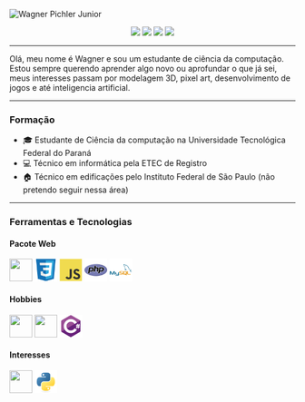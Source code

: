 ![Wagner Pichler Junior](https://user-images.githubusercontent.com/51832038/154328358-1e113059-a2a8-48c2-94b0-becf4db3498d.gif) <br>

<div align = "center">
  
[<img src="https://img.shields.io/badge/Gmail-D14836?style=for-the-badge&logo=gmail&logoColor=white" height="40">](mailto:waguinho.pichler@gmail.com "waguinho.pichler@gmail.com")
[<img src="https://img.shields.io/badge/Twitter-1DA1F2?style=for-the-badge&logo=twitter&logoColor=white" height="40">](https://twitter.com/ppichlerr "@ppichlerr")
[<img src="https://img.shields.io/badge/LinkedIn-0077B5?style=for-the-badge&logo=linkedin&logoColor=white" height="40">](https://www.linkedin.com/in/wagnerpic/ "wagnerpic")
[<img src="https://img.shields.io/badge/Itch.io-FA5C5C?style=for-the-badge&logo=itch.io&logoColor=white" height="40">](https://cacatua.itch.io "Cacatua")
  
</div>

<hr>

Olá, meu nome é Wagner e sou um estudante de ciência da computação. Estou sempre querendo aprender algo novo ou aprofundar o que já sei, meus interesses passam por modelagem 3D, pixel art, desenvolvimento de jogos e até inteligencia artificial. 

<hr>

### Formação
- 🎓 Estudante de Ciência da computação na Universidade Tecnológica Federal do Paraná
- 💻 Técnico em informática pela ETEC de Registro
- 🏠 Técnico em edificações pelo Instituto Federal de São Paulo (não pretendo seguir nessa área)

<hr>

### Ferramentas e Tecnologias

#### Pacote Web
[<img src="https://cdn.jsdelivr.net/gh/devicons/devicon/icons/html5/html5-original.svg" width="40" height="40">](https://www.w3schools.com/html/ "HTML5")
[<img src="https://raw.githubusercontent.com/devicons/devicon/master/icons/css3/css3-original.svg" width="40" height="40">](https://www.w3schools.com/css/ "CSS3")
[<img src="https://raw.githubusercontent.com/devicons/devicon/master/icons/javascript/javascript-original.svg" width="40" height="40">](https://developer.mozilla.org/en-US/docs/Web/JavaScript "JavaScript")
[<img src="https://raw.githubusercontent.com/devicons/devicon/master/icons/php/php-original.svg" width="40" height="40">](https://www.php.net "PHP")
[<img src="https://raw.githubusercontent.com/devicons/devicon/master/icons/mysql/mysql-original-wordmark.svg" width="40" height="40">](https://www.mysql.com/ "MySql")

#### Hobbies
[<img src="https://download.blender.org/branding/community/blender_community_badge_white.svg" width="40" height="40">](https://www.blender.org/ "Blender")
[<img src="https://www.vectorlogo.zone/logos/unity3d/unity3d-icon.svg" width="40" height="40">](https://unity.com/ "Unity")
[<img src="https://raw.githubusercontent.com/devicons/devicon/master/icons/csharp/csharp-original.svg" width="40" height="40">](https://www.w3schools.com/cs/ "CSharp")

#### Interesses
[<img src="https://cdn.jsdelivr.net/gh/devicons/devicon/icons/nodejs/nodejs-original.svg" width="40" height="40">](https://nodejs.org "NodeJs")
[<img src="https://raw.githubusercontent.com/devicons/devicon/master/icons/python/python-original.svg" width="40" height="40">](https://www.python.org "Python")

<!---
waguip/waguip is a ✨ special ✨ repository because its `README.md` (this file) appears on your GitHub profile.
You can click the Preview link to take a look at your changes.
--->
